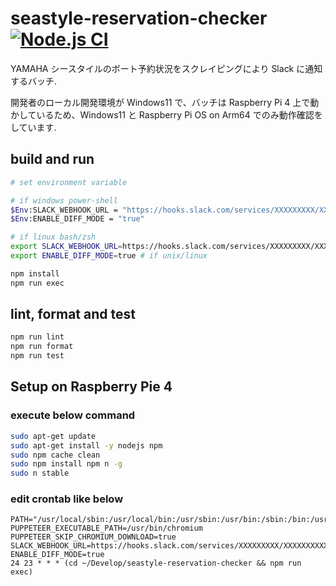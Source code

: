 # seastyle-reservation-checker [![Node.js CI](https://github.com/ymizushi/seastyle-reservation-checker/actions/workflows/node.js.yml/badge.svg)](https://github.com/ymizushi/seastyle-reservation-checker/actions/workflows/node.js.yml)

YAMAHA シースタイルのボート予約状況をスクレイピングにより Slack に通知するバッチ.

開発者のローカル開発環境が Windows11 で、バッチは Raspberry Pi 4 上で動かしているため、Windows11 と Raspberry Pi OS on Arm64 でのみ動作確認をしています.

## build and run

```sh
# set environment variable

# if windows power-shell
$Env:SLACK_WEBHOOK_URL = "https://hooks.slack.com/services/XXXXXXXXX/XXXXXXXXXXX/XXXXXXXXXXXXXXXXXXXXXXXX"
$Env:ENABLE_DIFF_MODE = "true"

# if linux bash/zsh
export SLACK_WEBHOOK_URL=https://hooks.slack.com/services/XXXXXXXXX/XXXXXXXXXXX/XXXXXXXXXXXXXXXXXXXXXXXX
export ENABLE_DIFF_MODE=true # if unix/linux

npm install
npm run exec
```

## lint, format and test

```sh
npm run lint
npm run format
npm run test
```

## Setup on Raspberry Pie 4

### execute below command

```sh
sudo apt-get update
sudo apt-get install -y nodejs npm
sudo npm cache clean
sudo npm install npm n -g
sudo n stable
```

### edit crontab like below

```crontab
PATH="/usr/local/sbin:/usr/local/bin:/usr/sbin:/usr/bin:/sbin:/bin:/usr/local/games:/usr/games"
PUPPETEER_EXECUTABLE_PATH=/usr/bin/chromium
PUPPETEER_SKIP_CHROMIUM_DOWNLOAD=true
SLACK_WEBHOOK_URL=https://hooks.slack.com/services/XXXXXXXXX/XXXXXXXXXXX/XXXXXXXXXXXXXXXXXXXXXXXX
ENABLE_DIFF_MODE=true
24 23 * * * (cd ~/Develop/seastyle-reservation-checker && npm run exec)
```
